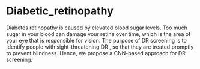 # Diabetic_retinopathy
 Diabetes retinopathy is caused by elevated blood sugar levels. Too much sugar in your blood can damage your retina over time, which is the area of your eye that is responsible for vision. The purpose of DR screening is to identify people with sight-threatening DR , so that they are treated promptly to prevent blindness. Hence, we propose a CNN-based approach for DR screening.
